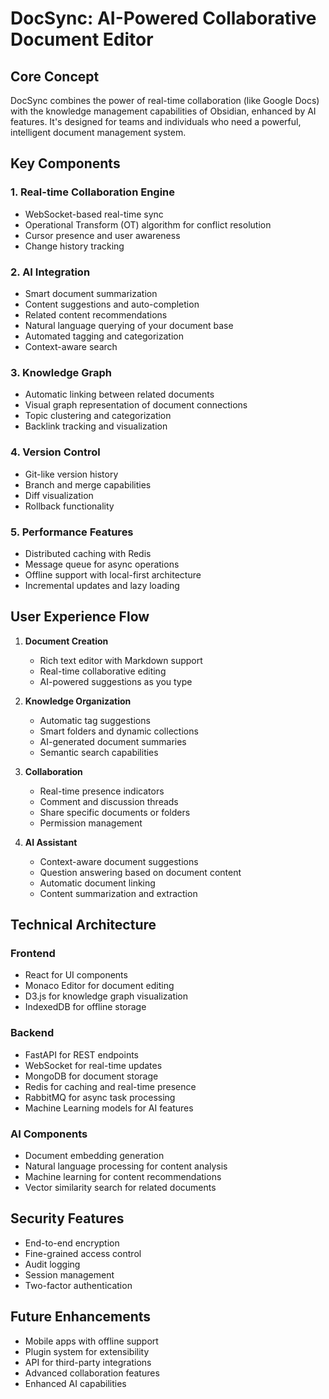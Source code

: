 # DocSync: AI-Powered Collaborative Document Editor

## Core Concept
DocSync combines the power of real-time collaboration (like Google Docs) with the knowledge management capabilities of Obsidian, enhanced by AI features. It's designed for teams and individuals who need a powerful, intelligent document management system.

## Key Components

### 1. Real-time Collaboration Engine
- WebSocket-based real-time sync
- Operational Transform (OT) algorithm for conflict resolution
- Cursor presence and user awareness
- Change history tracking

### 2. AI Integration
- Smart document summarization
- Content suggestions and auto-completion
- Related content recommendations
- Natural language querying of your document base
- Automated tagging and categorization
- Context-aware search

### 3. Knowledge Graph
- Automatic linking between related documents
- Visual graph representation of document connections
- Topic clustering and categorization
- Backlink tracking and visualization

### 4. Version Control
- Git-like version history
- Branch and merge capabilities
- Diff visualization
- Rollback functionality

### 5. Performance Features
- Distributed caching with Redis
- Message queue for async operations
- Offline support with local-first architecture
- Incremental updates and lazy loading

## User Experience Flow

1. **Document Creation**
   - Rich text editor with Markdown support
   - Real-time collaborative editing
   - AI-powered suggestions as you type

2. **Knowledge Organization**
   - Automatic tag suggestions
   - Smart folders and dynamic collections
   - AI-generated document summaries
   - Semantic search capabilities

3. **Collaboration**
   - Real-time presence indicators
   - Comment and discussion threads
   - Share specific documents or folders
   - Permission management

4. **AI Assistant**
   - Context-aware document suggestions
   - Question answering based on document content
   - Automatic document linking
   - Content summarization and extraction

## Technical Architecture

### Frontend
- React for UI components
- Monaco Editor for document editing
- D3.js for knowledge graph visualization
- IndexedDB for offline storage

### Backend
- FastAPI for REST endpoints
- WebSocket for real-time updates
- MongoDB for document storage
- Redis for caching and real-time presence
- RabbitMQ for async task processing
- Machine Learning models for AI features

### AI Components
- Document embedding generation
- Natural language processing for content analysis
- Machine learning for content recommendations
- Vector similarity search for related documents

## Security Features
- End-to-end encryption
- Fine-grained access control
- Audit logging
- Session management
- Two-factor authentication

## Future Enhancements
- Mobile apps with offline support
- Plugin system for extensibility
- API for third-party integrations
- Advanced collaboration features
- Enhanced AI capabilities
